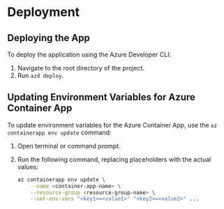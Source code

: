# Deployment

## Deploying the App

To deploy the application using the Azure Developer CLI:

1. Navigate to the root directory of the project.
2. Run `azd deploy`.

## Updating Environment Variables for Azure Container App

To update environment variables for the Azure Container App, use the `az containerapp env update` command:

1. Open terminal or command prompt.
2. Run the following command, replacing placeholders with the actual values:

   ```bash
   az containerapp env update \
       --name <container-app-name> \
       --resource-group <resource-group-name> \
       --set-env-vars "<key1>=<value1>" "<key2>=<value2>" ...
